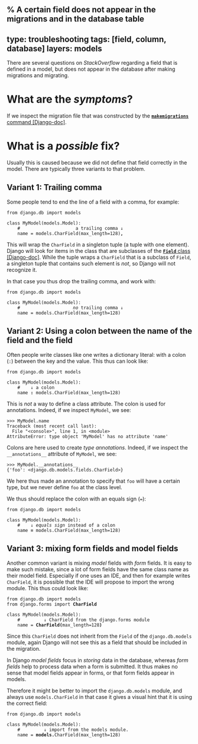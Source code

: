 % A certain field does not appear in the migrations and in the database table
---
type: troubleshooting
tags: [field, column, database]
layers: models
---

There are several questions on *StackOverflow* regarding a field that is defined in a model, but does not appear in the database
after making migrations and migrating.

# What are the *symptoms*?

If we inspect the migration file that was constructed by the [**`makemigrations`** command [Django-doc]](https://docs.djangoproject.com/en/dev/ref/django-admin/#django-admin-makemigrations).

# What is a *possible* fix?

Usually this is caused because we did not define that field correctly in the model. There are typically three variants to that problem.

## Variant 1: Trailing comma

Some people tend to end the line of a field with a comma, for example:

<pre class="python"><code>from django.db import models

class MyModel(models.Model):
    #                     a trailing comma &downarrow;
    name = models.CharField(max_length=128)<b>,</b></code></pre>

This will wrap the `CharField` in a singleton tuple (a tuple with one element).
Django will look for items in the class that are subclasses of the [**`Field`** class [Django-doc]](https://docs.djangoproject.com/en/3.2/ref/models/fields/#field-options). While the tuple wraps a `CharField` that is a subclass of `Field`,
a singleton tuple that contains such element is *not*, so Django will not recognize it.

In that case you thus drop the trailing comma, and work with:

<pre class="python"><code>from django.db import models

class MyModel(models.Model):
    #                    <i>no</i> trailing comma &downarrow;
    name = models.CharField(max_length=128)</code></pre>


## Variant 2: Using a colon between the name of the field and the field

Often people write classes like one writes a dictionary literal: with a colon (`:`) between the key
and the value. This thus can look like:

<pre class="python"><code>from django.db import models

class MyModel(models.Model):
    #    &downarrow; a colon
    name <b>:</b> models.CharField(max_length=128)</code></pre>

This is *not* a way to define a class attribute. The colon is used for annotations. Indeed, if we
inspect `MyModel`, we see:

```pycon
>>> MyModel.name
Traceback (most recent call last):
  File "<console>", line 1, in <module>
AttributeError: type object 'MyModel' has no attribute 'name'
```

Colons are here used to create *type annotations*. Indeed, if we inspect the `__annotations__` attribute
of `MyModel`, we see:

```
>>> MyModel.__annotations__
{'foo': <django.db.models.fields.CharField>}
```

We here thus made an annotation to specify that `foo` will have a certain type, but we never define `foo`
at the class level.

We thus should replace the colon with an equals sign (`=`):

<pre class="python"><code>from django.db import models

class MyModel(models.Model):
    #    &downarrow; <i>equals sign</i> instead of a colon
    name <b>=</b> models.CharField(max_length=128)</code></pre>

## Variant 3: mixing form fields and model fields

Another common variant is mixing *model* fields with *form* fields. It is easy to make such mistake,
since a lot of form fields have the same class name as their model field. Especially if one uses an
IDE, and then for example writes `CharField`, it is possible that the IDE will propose to import
the wrong module. This thus could look like:

<pre class="python"><code>from django.db import models
from django.forms import <b>CharField</b>

class MyModel(models.Model):
    #         &downarrow; CharField from the django.forms module
    name = <b>CharField(</b>max_length=128<b>)</b></code></pre>

Since this `CharField` does not inherit from the `Field` of the `django.db.models` module, again
Django will not see this as a field that should be included in the migration.

In Django *model fields* focus in *storing* data in the database, whereas *form fields* help
to process data when a form is submitted. It thus makes no sense that model fields appear in forms,
or that form fields appear in models.

Therefore it might be better to import the `django.db.models` module, and always use `models.CharField`
in that case it gives a visual hint that it is using the correct field:

<pre class="python"><code>from django.db import models

class MyModel(models.Model):
    #         &downarrow; import from the models module.
    name = <b>models.</b>CharField(max_length=128)</code></pre>
